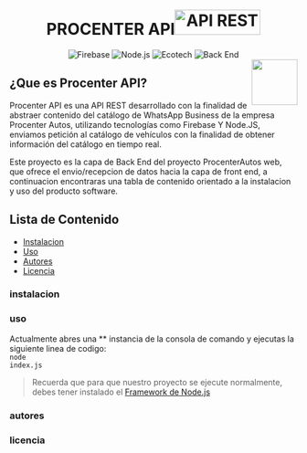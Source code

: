 <h1 align="center">PROCENTER API<img src="https://miro.medium.com/v2/resize:fit:440/1*rupjWSREpJTCXrVjps9hWQ.png" alt="API REST" style="width: 150px; height: 44px;" width="150" height="44" /></a></h1>

<div align="center">
<img src="https://img.shields.io/badge/DB-Firebase-FFCA28?logo=Firebase&logoColor=FFCA28" alt="Firebase"/>
<img src="https://img.shields.io/badge/USO-Node.js-339933?logo=Node.js&logoColor=339933" alt="Node.js"/>
<img src="https://img.shields.io/badge/Autor-ECOTECH-000000?logo=Visual+Studio+Code&logoColor=007ACC" alt="Ecotech"/>
<img src="https://img.shields.io/badge/Repositorio-Back_End-000000?logo=GitHub&logoColor=181717" alt="Back End"/>
</div>
<div>
<img src="https://www.appleute.de/wp-content/uploads/2021/05/api-removebg-preview-min.png" align="right" style="width: 80px; height: 80px;" />
</div>


## ¿Que es Procenter API?
Procenter API es una API REST desarrollado con la finalidad de abstraer contenido del catálogo de WhatsApp Business de la empresa Procenter Autos, utilizando tecnologías como Firebase Y Node.JS, enviamos petición al catálogo de  vehículos con la finalidad de obtener información del catálogo en tiempo real.

Este proyecto es la capa de Back End del proyecto ProcenterAutos web, que ofrece el envio/recepcion de datos hacia la capa de front end, a continuacion encontraras una tabla de contenido orientado a la instalacion y uso del producto software.
## Lista de Contenido
- [Instalacion](#instalacion)
- [Uso](#uso)
- [Autores](#autores)
- [Licencia](#licencia)

### instalacion

### uso
Actualmente abres una ** instancia de la consola de comando  y ejecutas la siguiente linea de codigo:
</br>
<code>node index.js</code>

> Recuerda que para que nuestro proyecto se ejecute normalmente, debes tener instalado el [Framework de Node.js](https://nodejs.org/es)
### autores


### licencia


